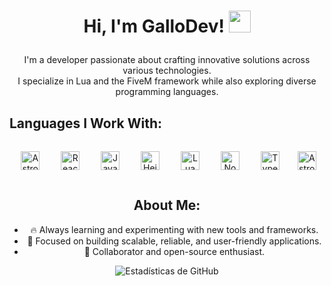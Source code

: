 <h1><p align="center">Hi, I'm GalloDev! <img src="https://media.giphy.com/media/hvRJCLFzcasrR4ia7z/giphy.gif" width="35px"></p></h1>

<p align="center">
  I'm a developer passionate about crafting innovative solutions across various technologies.<br/>
  I specialize in Lua and the FiveM framework while also exploring diverse programming languages.<br/>
</p>

## **Languages I Work With:**
<div align="center">
  <img src="https://astro.build/assets/press/astro-logo-light-gradient.svg" alt="Astro" height="30" style="margin: 15px;" />  
  <img src="https://cdn4.iconfinder.com/data/icons/logos-3/600/React.js_logo-512.png" alt="React" height="30" style="margin: 15px;" />  
  <img src="https://profilinator.rishav.dev/skills-assets/javascript-original.svg" alt="JavaScript" height="30" style="margin: 15px;" />  
  <img src="https://upload.wikimedia.org/wikipedia/commons/3/32/HeidiSQL_logo_image.png" alt="Heidi SQL" height="30" style="margin: 15px;" />  
  <img src="https://imgs.search.brave.com/BvifOY2BUIEc-rugkYEZpzeXqOf_QEzD9v978j9jPZY/rs:fit:860:0:0:0/g:ce/aHR0cHM6Ly9sb2dv/cy1kb3dubG9hZC5j/b20vd3AtY29udGVu/dC91cGxvYWRzLzIw/MjIvMTAvTHVhX0xv/Z28tNzAweDcwMC5w/bmc" alt="Lua" height="30" style="margin: 15px;" />  
  <img src="https://profilinator.rishav.dev/skills-assets/nodejs-original-wordmark.svg" alt="Node.js" height="30" style="margin: 15px;" />
  <img src="https://imgs.search.brave.com/QSQaW8_GfmxMXikaNizSzd8uMGTsQTxq7zcjmdAaMto/rs:fit:860:0:0:0/g:ce/aHR0cHM6Ly91cGxv/YWQud2lraW1lZGlh/Lm9yZy93aWtpcGVk/aWEvY29tbW9ucy90/aHVtYi80LzRjL1R5/cGVzY3JpcHRfbG9n/b18yMDIwLnN2Zy82/NDBweC1UeXBlc2Ny/aXB0X2xvZ29fMjAy/MC5zdmcucG5n" alt="TypeScript" height="30" style="margin: 15px;" /> 
 <img src="https://img.shields.io/badge/-FiveM-8B8B8B?style=flat&logo=fivem&logoColor=white" alt="Astro" height="30" style="margin: 10px;" />  

## **About Me:**
- 🔥 Always learning and experimenting with new tools and frameworks.  
- 🎯 Focused on building scalable, reliable, and user-friendly applications.  
- 🌟 Collaborator and open-source enthusiast.

<p align="center">
  <img src="https://github-readme-stats.vercel.app/api?username=galloodevv&show_icons=true&theme=ayu-mirage" alt="Estadísticas de GitHub" />
</p>

